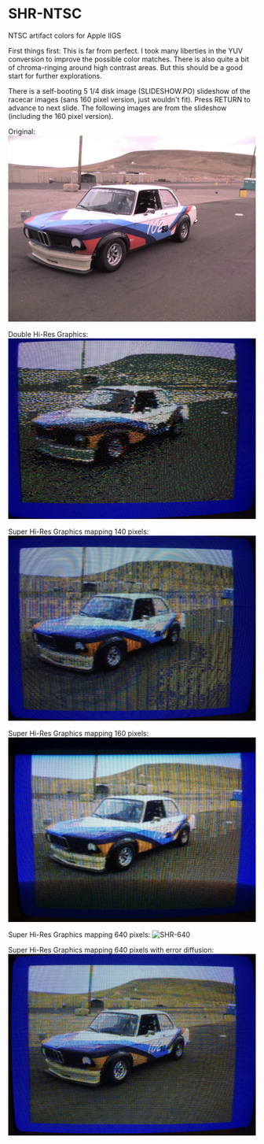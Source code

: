 # SHR-NTSC
NTSC artifact colors for Apple IIGS

First things first: This is far from perfect. I took many liberties in the YUV conversion to improve the possible color matches. There is also quite a bit of chroma-ringing around high contrast areas. But this should be a good start for further explorations.

There is a self-booting 5 1/4 disk image (SLIDESHOW.PO) slideshow of the racecar images (sans 160 pixel version, just wouldn't fit). Press RETURN to advance to next slide. The following images are from the slideshow (including the 160 pixel version).

Original:
![Original](https://github.com/dschmenk/SHR-NTSC/blob/master/images/racecar.JPG)

Double Hi-Res Graphics:
![Double HiRes](https://github.com/dschmenk/SHR-NTSC/blob/master/images/racecar-dhgr.JPG)

Super Hi-Res Graphics mapping 140 pixels:
![SHR-140](https://github.com/dschmenk/SHR-NTSC/blob/master/images/racecar-140.JPG)

Super Hi-Res Graphics mapping 160 pixels:
![SHR-160](https://github.com/dschmenk/SHR-NTSC/blob/master/images/racecar-160.JPG)

Super Hi-Res Graphics mapping 640 pixels:
![SHR-640](https://github.com/dschmenk/SHR-NTSC/blob/master/images/racecar-640.JPG)

Super Hi-Res Graphics mapping 640 pixels with error diffusion:
![SHR-640-err](https://github.com/dschmenk/SHR-NTSC/blob/master/images/racecar-640-err.JPG)
